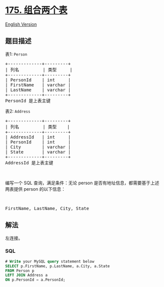 # [175. 组合两个表](https://leetcode-cn.com/problems/combine-two-tables)

[English Version](https://github.com/yanglr/leetcode-ac/blob/master/assets/0100-0199/0175.Combine%20Two%20Tables/README_EN.md)

## 题目描述

<!-- 这里写题目描述 -->

<p>表1: <code>Person</code></p>

<pre>+-------------+---------+
| 列名         | 类型     |
+-------------+---------+
| PersonId    | int     |
| FirstName   | varchar |
| LastName    | varchar |
+-------------+---------+
PersonId 是上表主键
</pre>

<p>表2: <code>Address</code></p>

<pre>+-------------+---------+
| 列名         | 类型    |
+-------------+---------+
| AddressId   | int     |
| PersonId    | int     |
| City        | varchar |
| State       | varchar |
+-------------+---------+
AddressId 是上表主键
</pre>

<p>&nbsp;</p>

<p>编写一个 SQL 查询，满足条件：无论 person 是否有地址信息，都需要基于上述两表提供&nbsp;person 的以下信息：</p>

<p>&nbsp;</p>

<pre>FirstName, LastName, City, State
</pre>


## 解法

<!-- 这里可写通用的实现逻辑 -->

左连接。

<!-- tabs:start -->

### **SQL**

```sql
# Write your MySQL query statement below
SELECT p.FirstName, p.LastName, a.City, a.State
FROM Person p
LEFT JOIN Address a
ON p.PersonId = a.PersonId;
```

<!-- tabs:end -->
